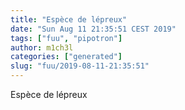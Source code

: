 ```yaml
---
title: "Espèce de lépreux"
date: "Sun Aug 11 21:35:51 CEST 2019"
tags: ["fuu", "pipotron"]
author: m1ch3l
categories: ["generated"]
slug: "fuu/2019-08-11-21:35:51"
---
```


Espèce de lépreux
